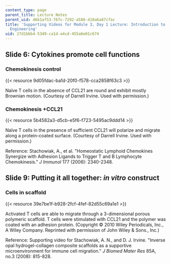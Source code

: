 ```yaml
---
content_type: page
parent_title: Lecture Notes
parent_uid: 46b1af53-76fc-7292-a586-d10a6a87cfac
title: 'Supporting Videos for Module 3, Day 1 Lecture: Introduction to Cell-Biomaterial
  Engineering'
uid: 27d1bbb4-5349-ca1d-a4cd-455a6e01c674
---
```


Slide 6: Cytokines promote cell functions
-----------------------------------------

### Chemokinesis control

{{< resource 9d05fdac-ba1d-20f0-f578-cca2858f63c3 >}}

Naïve T cells in the absence of CCL21 are round and exhibit mostly Brownian motion. (Courtesy of Darrell Irvine. Used with permission.)

### Chemokinesis +CCL21

{{< resource 5b4582a3-d5cb-e5f6-f723-5495ac9ddd14 >}}

Naïve T cells in the presence of sufficient CCL21 will polarize and migrate along a protein-coated surface. (Courtesy of Darrell Irvine. Used with permission.)

Reference: Stachowiak, A., et al. "Homeostatic Lymphoid Chemokines Synergize with Adhesion Ligands to Trigger T and B Lymphocyte Chemokinesis." _J Immunol_ 177 (2006): 2340-2348.

Slide 9: Putting it all together: _in vitro_ construct
------------------------------------------------------

### Cells in scaffold

{{< resource 39e7be1f-b928-2fcf-4fef-82d55c69a1e1 >}}

Activated T cells are able to migrate through a 3-dimensional porous polymeric scaffold. T cells were stimulated with CCL21 and the polymer was coated with an adhesion protein. (Copyright © 2010 Wiley Periodicals, Inc., A Wiley Company. Reprinted with permission of John Wiley & Sons., Inc.)

Reference: Supporting video for Stachowiak, A. N., and D. J. Irvine. "Inverse opal hydrogel-collagen composite scaffolds as a supportive microenvironment for immune cell migration." _J Biomed Mater Res_ 85A, no.3 (2008): 815-828.